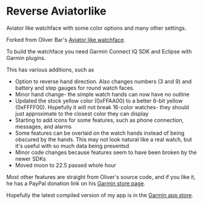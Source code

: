 # Reverse Aviatorlike

Aviator like watchface with some color options and many other settings.

Forked from Oliver Bar's <a href="https://github.com/OliverHannover/Aviatorlike">Aviator like watchface</a>.

To build the watchface you need Garmin Connect IQ SDK and Eclipse with Garmin plugins.

This has various additions, such as
* Option to reverse hand direction. Also changes numbers (3 and 9) and battery and step gauges for round watch faces.
* Minor hand change- the simple watch hands can now have no outline
* Updated the stock yellow color (0xFFAA00) to a better 6-bit yellow (0xFFFF00). Hopefully it will not break 16-color
watches- they should just approximate to the closest color they can display
* Starting to add icons for some features, such as phone connection, messages, and alarms
* Some features can be overlaid on the watch hands instead of being obscured by the hands. This may not look
natural like a real watch, but it's useful with so much data being presentsd
* Minor code changes because features seem to have been broken by the newer SDKs
* Moved moon to 22.5 passed whole hour 

Most other features are straight from Oliver's source code, and if you like it, he has a PayPal donation link
on his <a href="https://apps.garmin.com/en-US/apps/f0cae216-6a48-4648-b745-9c6538c8e054">Garmin store page</a>.

Hopefully the latest compiled version of my app is in the
<a href="https://apps.garmin.com/en-US/apps/a8dcef56-6147-4d86-b374-17e231137ccb">Garmin app store</a>.
